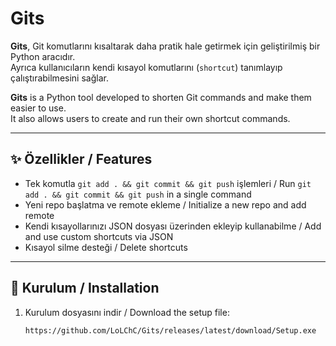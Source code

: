 # Gits

**Gits**, Git komutlarını kısaltarak daha pratik hale getirmek için geliştirilmiş bir Python aracıdır.  
Ayrıca kullanıcıların kendi kısayol komutlarını (`shortcut`) tanımlayıp çalıştırabilmesini sağlar.

**Gits** is a Python tool developed to shorten Git commands and make them easier to use.  
It also allows users to create and run their own shortcut commands.

---

## ✨ Özellikler / Features
- Tek komutla `git add . && git commit && git push` işlemleri / Run `git add . && git commit && git push` in a single command
- Yeni repo başlatma ve remote ekleme / Initialize a new repo and add remote
- Kendi kısayollarınızı JSON dosyası üzerinden ekleyip kullanabilme / Add and use custom shortcuts via JSON
- Kısayol silme desteği / Delete shortcuts

---

## 🚀 Kurulum / Installation
1. Kurulum dosyasını indir / Download the setup file:
   ```bash
   https://github.com/LoLChC/Gits/releases/latest/download/Setup.exe